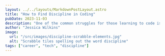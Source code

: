 ```yaml
---
layout: ../../layouts/MarkdownPostLayout.astro
title: "How to Find Discipline in Coding"
pubDate: 2023-11-03
description: "One of the common struggles for those learning to code is finding the discipline to keep going. Here is how I used my music background to create discipline in coding."
author: "Jessica Wilkins"
image:
  url: "/src/images/discipline-scrabble-elements.jpg"
  alt: "Scrabble tiles spelling out the word discipline"
tags: ["career", "tech", "discipline"]
---
```

